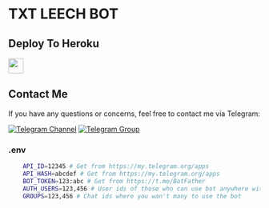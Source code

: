 # TXT LEECH BOT

## Deploy To Heroku

<a href="https://heroku.com/deploy?template=https://github.com/adityabotsex/LuckyTXTLeechBot">
     <img height="30px" src="https://img.shields.io/badge/Deploy%20To%20Heroku-blueviolet?style=for-the-badge&logo=heroku">
  </a>

## Contact Me

If you have any questions or concerns, feel free to contact me via Telegram:

[![Telegram Channel](https://img.shields.io/badge/Join-Telegram%20Channel-red.svg?logo=Telegram)](https://telegram.dog/TeamPWians)
[![Telegram Group](https://img.shields.io/badge/Join-Telegram%20Group-blue.svg?logo=telegram)](https://telegram.dog/LakshyaFutureIITians)

### .env
```sh
    API_ID=12345 # Get from https://my.telegram.org/apps
    API_HASH=abcdef # Get from https://my.telegram.org/apps
    BOT_TOKEN=123:abc # Get from https://t.me/BotFather
    AUTH_USERS=123,456 # User ids of those who can use bot anywhere without limit
    GROUPS=123,456 # Chat ids where you wan't many to use the bot
